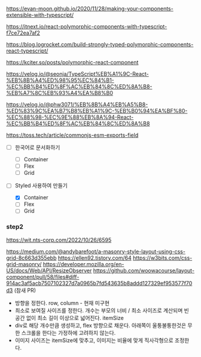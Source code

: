 https://evan-moon.github.io/2020/11/28/making-your-components-extensible-with-typescript/

https://itnext.io/react-polymorphic-components-with-typescript-f7ce72ea7af2

https://blog.logrocket.com/build-strongly-typed-polymorphic-components-react-typescript/

https://kciter.so/posts/polymorphic-react-component

https://velog.io/@seonja/TypeScript%EB%A1%9C-React-%EB%8B%A4%ED%98%95%EC%84%B1-%EC%BB%B4%ED%8F%AC%EB%84%8C%ED%8A%B8-%EB%A7%8C%EB%93%A4%EA%B8%B0

https://velog.io/@phw3071/%EB%8B%A4%EB%A5%B8-%ED%83%9C%EA%B7%B8%EB%A1%9C-%EB%B0%94%EA%BF%80-%EC%88%98-%EC%9E%88%EB%8A%94-React-%EC%BB%B4%ED%8F%AC%EB%84%8C%ED%8A%B8

https://toss.tech/article/commonjs-esm-exports-field

- [ ] 한국어로 문서화하기

  - [ ] Container
  - [ ] Flex
  - [ ] Grid

- [ ] Styled 사용하여 만들기

  - [x] Container
  - [ ] Flex
  - [ ] Grid

### step2

https://wit.nts-corp.com/2022/10/26/6595

https://medium.com/@andybarefoot/a-masonry-style-layout-using-css-grid-8c663d355ebb
https://ellen92.tistory.com/64
https://w3bits.com/css-grid-masonry/
https://developer.mozilla.org/en-US/docs/Web/API/ResizeObserver
https://github.com/woowacourse/layout-component/pull/58/files#diff-914ac3af5acb7507102327d7a0965b7fd543635b8addd127329ef953577f70d3 (참새 PR)

- 방향을 정한다. row, column - 현재 미구현
- 최소로 보여질 사이즈를 정한다. 개수는 부모의 너비 / 최소 사이즈로 계산되며 빈 공간 없이 최소 길이 이상으로 넓어진다. itemSize
- div로 해당 개수만큼 생성하고, flex 방향으로 채운다. 아래쪽이 울퉁불퉁한것은 무한 스크롤을 한다는 가정하에 고려하지 않는다.
- 이미지 사이즈는 itemSize에 맞추고, 이미지는 비율에 맞게 직사각형으로 조정한다.
